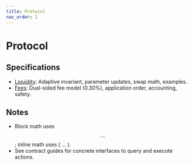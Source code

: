 ```yaml
---
title: Protocol
nav_order: 2
---
```


# Protocol

## Specifications
- [Liquidity](./liquidity.md): Adaptive invariant, parameter updates, swap math, examples.
- [Fees](./fee.md): Dual-sided fee model (0.30%), application order, accounting, safety.

## Notes
- Block math uses $$ ... $$; inline math uses \( ... \).
- See contract guides for concrete interfaces to query and execute actions.